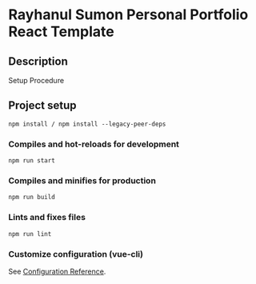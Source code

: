 # Rayhanul Sumon Personal Portfolio React Template

## Description

Setup Procedure 
 
## Project setup

```
npm install / npm install --legacy-peer-deps 
``` 

### Compiles and hot-reloads for development

```
npm run start   
``` 

### Compiles and minifies for production

``` 
npm run build  
```
 
### Lints and fixes files  

```
npm run lint
```

### Customize configuration (vue-cli)

See [Configuration Reference](https://cli.vuejs.org/config/).
